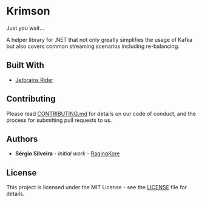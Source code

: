 # Krimson

Just you wait... 

A helper library for .NET that not only greatly simplifies the usage of Kafka but also covers common streaming scenarios including re-balancing.

## Built With

* [Jetbrains Rider](https://www.jetbrains.com/rider/)

## Contributing

Please read [CONTRIBUTING.md](CONTRIBUTING.md) for details on our code of conduct, and the process for submitting pull requests to us.

## Authors

* **Sérgio Silveira** - *Initial work* - [RagingKore](https://github.com/ragingkore)

## License

This project is licensed under the MIT License - see the [LICENSE](LICENSE) file for details.